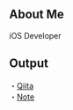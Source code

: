 <!--
**Moto0124/Moto0124** is a ✨ _special_ ✨ repository because its `README.md` (this file) appears on your GitHub profile.

Here are some ideas to get you started:

- 🔭 I’m currently working on ...
- 🌱 I’m currently learning ...
- 👯 I’m looking to collaborate on ...
- 🤔 I’m looking for help with ...
- 💬 Ask me about ...
- 📫 How to reach me: ...
- 😄 Pronouns: ...
- ⚡ Fun fact: ...

-->






## About Me
iOS Developer

## Output 
・[Qiita](https://qiita.com/Moto0124)  
・[Note](https://note.com/moto0124)  


